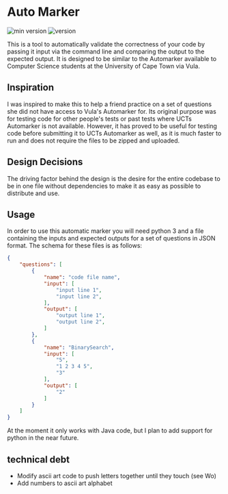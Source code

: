 # Auto Marker
![min version](https://img.shields.io/static/v1?label=python&message=v10.0%2B&color=3776ab&logo=python)
![version](https://img.shields.io/badge/version-0.0.0-orange)

This is a tool to automatically validate the correctness of your code by passing it input via the command line and comparing the output to the expected output. It is designed to be similar to the Automarker available to Computer Science students at the University of Cape Town via Vula.
## Inspiration
I was inspired to make this to help a friend practice on a set of questions she did not have access to Vula's Automarker for. Its original purpose was for testing code for other people's tests or past tests where UCTs Automarker is not available.
However, it has proved to be useful for testing code before submitting it to UCTs Automarker as well, as it is much faster to run and does not require the files to be zipped and uploaded.
## Design Decisions
The driving factor behind the design is the desire for the entire codebase to be in one file without dependencies to make it as easy as possible to distribute and use.
## Usage
In order to use this automatic marker you will need python 3 and a file containing the inputs and expected outputs for a set of questions in JSON format. The schema for these files is as follows:
```json
{
	"questions": [
		{
			"name": "code file name",
			"input": [
				"input line 1",
				"input line 2",
			],
			"output": [
				"output line 1",
				"output line 2",
			]
		},
		{
			"name": "BinarySearch",
			"input": [
				"5",
				"1 2 3 4 5",
				"3"
			],
			"output": [
				"2"
			]
		}
	]
}
```
At the moment it only works with Java code, but I plan to add support for python in the near future.
## technical debt
- Modify ascii art code to push letters together until they touch (see Wo)
- Add numbers to ascii art alphabet